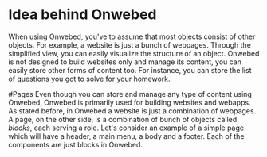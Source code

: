 Idea behind Onwebed
===================

When using Onwebed, you've to assume that most objects consist of other objects. For example, a website is just a bunch of webpages. Through the simplified view, you can easily visualize the structure of an object. Onwebed is not designed to build websites only and manage its content, you can easily store other forms of content too. For instance, you can store the list of questions you got to solve for your homework.

#Pages
Even though you can store and manage any type of content using Onwebed, Onwebed is primarily used for building websites and webapps.
As stated before, in Onwebed a website is just a combination of webpages. A page, on the other side, is a combination of bunch of objects called *blocks*, each serving a role.
Let's consider an example of a simple page which will have a header, a main menu, a body and a footer. Each of the components are just blocks in Onwebed.